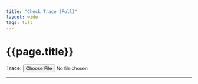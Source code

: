 ```yaml
---
title: "Check Trace (Full)"
layout: wide
tags: full
---
```


# {{page.title}}

<form>

<input type="hidden" id="full" value="true"/>

<p>
<label for="traceFileIn">Trace:</label>
<input type="file" accept=".nbt" id="traceFileIn"/>
<input style="display: none;" type='button' id='chkTrace' value='Check Trace'/>
</p>

</form>

****

<pre id="stdout"></pre>

<script src="{{ '/assets/js/load-file-utils.js' | relative_url }}"></script>
<script>
var traceBData = null;
(function () {
  mkLoadBDataFromFile
  ('trace',
   function () { traceBData = null;
                 document.getElementById('stdout').innerHTML = ""; },
   function () { },
   function () { document.getElementById('chkTrace').click(); },
   function(data) { traceBData = data; });
})();
</script>
<script src="{{ '/assets/js/chk-trace.js' | relative_url }}"></script>

